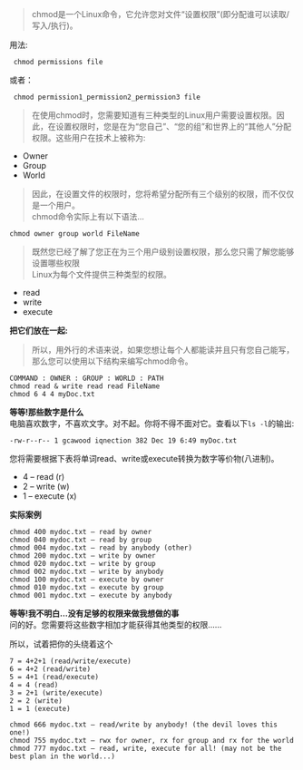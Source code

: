 > chmod是一个Linux命令，它允许您对文件“设置权限”(即分配谁可以读取/写入/执行)。

用法:
```linux
 chmod permissions file
```
或者：
```linux
 chmod permission1_permission2_permission3 file
```
> 在使用chmod时，您需要知道有三种类型的Linux用户需要设置权限。因此，在设置权限时，您是在为“您自己”、“您的组”和世界上的“其他人”分配权限。这些用户在技术上被称为:
- Owner
- Group
- World

> 因此，在设置文件的权限时，您将希望分配所有三个级别的权限，而不仅仅是一个用户。  
> chmod命令实际上有以下语法…
```linux
chmod owner group world FileName
```
> 既然您已经了解了您正在为三个用户级别设置权限，那么您只需了解您能够设置哪些权限  
> Linux为每个文件提供三种类型的权限。
- read
- write
- execute
  
**把它们放在一起:**
> 所以，用外行的术语来说，如果您想让每个人都能读并且只有您自己能写，那么您可以使用以下结构来编写chmod命令。
```linux
COMMAND : OWNER : GROUP : WORLD : PATH
chmod read & write read read FileName
chmod 6 4 4 myDoc.txt
```
**等等!那些数字是什么**  
电脑喜欢数字，不喜欢文字。对不起。你将不得不面对它。查看以下`ls -l`的输出:
```linux
-rw-r--r-- 1 gcawood iqnection 382 Dec 19 6:49 myDoc.txt
```
您将需要根据下表将单词read、write或execute转换为数字等价物(八进制)。
- 4 – read (r)
- 2 – write (w)
- 1 – execute (x)
  
**实际案例**
```linux
chmod 400 mydoc.txt – read by owner
chmod 040 mydoc.txt – read by group
chmod 004 mydoc.txt – read by anybody (other)
chmod 200 mydoc.txt – write by owner
chmod 020 mydoc.txt – write by group
chmod 002 mydoc.txt – write by anybody
chmod 100 mydoc.txt – execute by owner
chmod 010 mydoc.txt – execute by group
chmod 001 mydoc.txt – execute by anybody
```
**等等!我不明白…没有足够的权限来做我想做的事**  
问的好。您需要将这些数字相加才能获得其他类型的权限……

所以，试着把你的头绕着这个
```
7 = 4+2+1 (read/write/execute)
6 = 4+2 (read/write)
5 = 4+1 (read/execute)
4 = 4 (read)
3 = 2+1 (write/execute)
2 = 2 (write)
1 = 1 (execute)
```
```linux
chmod 666 mydoc.txt – read/write by anybody! (the devil loves this one!)
chmod 755 mydoc.txt – rwx for owner, rx for group and rx for the world
chmod 777 mydoc.txt – read, write, execute for all! (may not be the best plan in the world...)
```